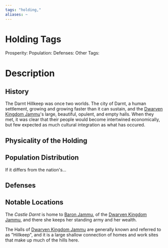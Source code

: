 ```yaml
---
tags: "holding,"
aliases: ~
---
```


# Holding Tags

Prosperity:
Population:
Defenses:
Other Tags:

# Description

## History

The Darnt Hillkeep was once two worlds. The city of Darnt, a human settlement, growing and growing faster than it can sustain, and the [Dwarven Kingdom Jammu](..\..\..\About%20People\Non-Nation%20Entities\Dwarven%20Kingdoms\Dwarven%20Kingdom%20Jammu.md)'s large, beautiful, opulent, and empty halls. When they met, it was clear that their people would become intertwined economically, but few expected as much cultural integration as what has occured. 

## Physicality of the Holding

## Population Distribution

If it differs from the nation's...

## Defenses

## Notable Locations

The *Castle Darnt* is home to [Baron Jammu](..\..\..\..\..\..\Game%20Notes\NPCs\ala%20Alaturmen\High%20Power\Barons%20of%20Combine%20NPCs\Baron%20Jammu.md), of the [Dwarven Kingdom Jammu](..\..\..\About%20People\Non-Nation%20Entities\Dwarven%20Kingdoms\Dwarven%20Kingdom%20Jammu.md), and there she keeps her standing army and her wealth.

The Halls of [Dwarven Kingdom Jammu](..\..\..\About%20People\Non-Nation%20Entities\Dwarven%20Kingdoms\Dwarven%20Kingdom%20Jammu.md) are generally known and referred to as "Hillkeep", and it is a large shallow connection of homes and work sites that make up much of the hills here.

